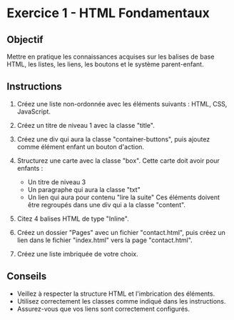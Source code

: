 # Exercice 1 - HTML Fondamentaux

## Objectif
Mettre en pratique les connaissances acquises sur les balises de base HTML, les listes, les liens, les boutons et le système parent-enfant.

## Instructions

1. Créez une liste non-ordonnée avec les éléments suivants : HTML, CSS, JavaScript.

2. Créez un titre de niveau 1 avec la classe "title".

3. Créez une div qui aura la classe "container-buttons", puis ajoutez comme élément enfant un bouton d'action.

4. Structurez une carte avec la classe "box". Cette carte doit avoir pour enfants :
   - Un titre de niveau 3
   - Un paragraphe qui aura la classe "txt"
   - Un lien qui aura pour contenu "lire la suite"
   Ces éléments doivent être regroupés dans une div qui a la classe "content".

5. Citez 4 balises HTML de type "Inline".

6. Créez un dossier "Pages" avec un fichier "contact.html", puis créez un lien dans le fichier "index.html" vers la page "contact.html".

7. Créez une liste imbriquée de votre choix.

## Conseils
- Veillez à respecter la structure HTML et l'imbrication des éléments.
- Utilisez correctement les classes comme indiqué dans les instructions.
- Assurez-vous que vos liens sont correctement configurés.
